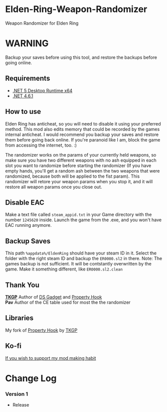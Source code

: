 # Elden-Ring-Weapon-Randomizer
Weapon Randomizer for Elden Ring

# WARNING  
Backup your saves before using this tool, and restore the backups before going online.  

## Requirements 
* [.NET 5 Desktop Runtime x64](https://download.visualstudio.microsoft.com/download/pr/b1902c77-e022-4b3e-a01a-e8830df936ff/09d0957435bf8c37eae11b4962d4221b/windowsdesktop-runtime-5.0.15-win-x64.exe)  
* [.NET 4.6.1](https://www.microsoft.com/en-us/download/details.aspx?id=49981)


## How to use

Elden Ring has anticheat, so you will need to disable it using your preferred method. This mod also edits memory that could be recorded by the games internal anticheat. I would recommend you backup your saves and restore them before going back online. If you're paranoid like I am, block the game from accessing the internet, too. :)

The randomizer works on the params of your currently held weapons, so make sure you have two different weapons with no ash equipped in each slot you want to randomize before starting the randomizer (If you have empty hands, you'll get a random ash between the two weapons that were randomized, because both will be applied to the fist param). This randomizer will retore your weapon params when you stop it, and it will restore all weapon params once you close out. 

## Disable EAC

Make a text file called `steam_appid.txt` in your Game directory with the number `1245620` inside. Launch the game from the .exe, and you won't have EAC running anymore.

## Backup Saves
This path `%appdata%/EldenRing` should have your steam ID in it. Select the folder with the right steam ID and backup the `ER0000.sl2` in there. Note: The games backup is not sufficient. It will be contstantly overwritten by the game. Make it something different, like `ER0000.sl2.clean`

## Thank You  
**[TKGP](https://github.com/JKAnderson/)** Author of [DS Gadget](https://github.com/JKAnderson/DS-Gadget) and [Property Hook](https://github.com/JKAnderson/PropertyHook)  
**Pav** Author of the CE table used for most the the randomizer  

## Libraries
My fork of [Property Hook](https://github.com/Nordgaren/PropertyHook) by [TKGP](https://github.com/JKAnderson/)  

## Ko-fi
[If you wish to support my mod making habit](https://ko-fi.com/nordgaren)

# Change Log  
### Version 1  

* Release
